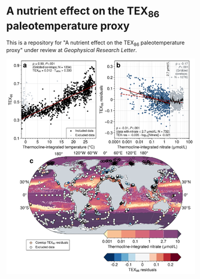 # A nutrient effect on the TEX<sub>86</sub> paleotemperature proxy
This is a repository for "A nutrient effect on the TEX<sub>86</sub> paleotemperature proxy" under review at _Geophysical Research Letter_.

<p align="center">
<img src="https://github.com/PaleoLipidRR/nutrient-effect-on-TEX/blob/main/figures/gridded_coretops_regression_nitrate_effect_global.png" width="600">
</p>
